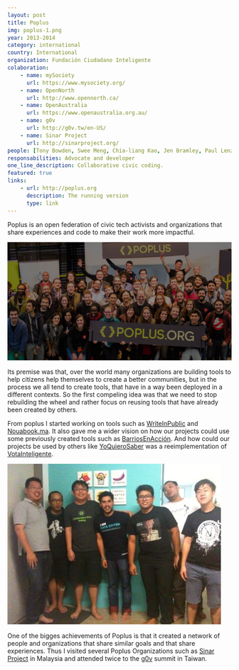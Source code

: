 ```yaml
---
layout: post
title: Poplus
img: poplus-1.png
year: 2013-2014
category: international
country: International
organization: Fundación Ciudadano Inteligente
colaboration:
    - name: mySociety
      url: https://www.mysociety.org/
    - name: OpenNorth
      url: http://www.opennorth.ca/
    - name: OpenAustralia
      url: https://www.openaustralia.org.au/
    - name: g0v
      url: http://g0v.tw/en-US/
    - name: Sinar Project
      url: http://sinarproject.org/
people: [Tony Bowden, Swee Meng, Chia-liang Kao, Jen Bramley, Paul Lenz, James McKinney, there is a lot of people]
responsabilities: Advocate and developer
one_line_description: Collaborative civic coding.
featured: true
links: 
    - url: http://poplus.org
      description: The running version
      type: link
---
```

Poplus is an open federation of civic tech activists and organizations that share experiences and code to make their work more impactful.

![](/images/poplus-2.jpg)

Its premise was that, over the world many organizations are building tools to help citizens help themselves to create a better communities, but in the process we all tend to create tools, that have in a way been deployed in a different contexts. So the first compeling idea was that we need to stop rebuilding the wheel and rather focus on reusing tools that have already been created by others. 

From poplus I started working on tools such as [WriteInPublic](/write-in-public/) and [Nouabook.ma](/nouabook/). It also gave me a wider vision on how our projects could use some previously created tools such as [BarriosEnAcción](/barrios-en-accion/). And how could our projects be used by others like [YoQuieroSaber](/yo-quiero-saber/) was a reeimplementation of [VotaInteligente](/votainteligente/).

![](/images/poplus-3.jpg)

One of the bigges achievements of Poplus is that it created a network of people and organizations that share similar goals and that share experiences. Thus I visited several Poplus Organizations such as [Sinar Project](http://sinarproject.org/en) in Malaysia and attended twice to the [g0v](http://g0v.tw/en-US/) summit in Taiwan.
